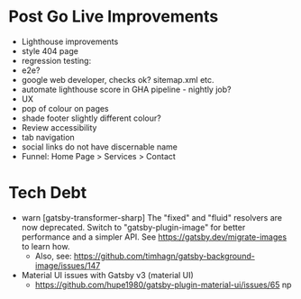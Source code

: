 # Post Go Live Improvements
- Lighthouse improvements
- style 404 page
- regression testing:
 - e2e?
 - google web developer, checks ok? sitemap.xml etc.
 - automate lighthouse score in GHA pipeline - nightly job?
- UX
 - pop of colour on pages
 - shade footer slightly different colour?
 - Review accessibility
  - tab navigation
  - social links do not have discernable name  
- Funnel: Home Page > Services > Contact

 # Tech Debt
 - warn [gatsby-transformer-sharp] The "fixed" and "fluid" resolvers are now deprecated. Switch
to "gatsby-plugin-image" for better performance and a simpler API. See
https://gatsby.dev/migrate-images to learn how.
   - Also, see: https://github.com/timhagn/gatsby-background-image/issues/147
- Material UI issues with Gatsby v3 (material UI)
   - https://github.com/hupe1980/gatsby-plugin-material-ui/issues/65
np